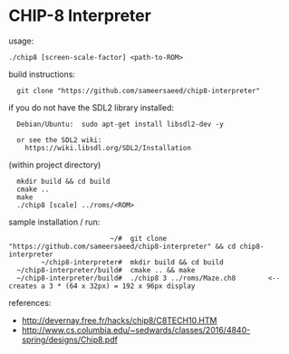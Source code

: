 # CHIP-8 Interpreter

usage:
```
./chip8 [screen-scale-factor] <path-to-ROM>
```




build instructions:
```
  git clone "https://github.com/sameersaeed/chip8-interpreter"
```
  if you do not have the SDL2 library installed:
```
  Debian/Ubuntu:  sudo apt-get install libsdl2-dev -y
  
  or see the SDL2 wiki:
    https://wiki.libsdl.org/SDL2/Installation        
```

  (within project directory)
```
  mkdir build && cd build
  cmake ..
  make
  ./chip8 [scale] ../roms/<ROM>
```





  sample installation / run:
```
                         ~/#  git clone "https://github.com/sameersaeed/chip8-interpreter" && cd chip8-interpreter
        ~/chip8-interpreter#  mkdir build && cd build
  ~/chip8-interpreter/build#  cmake .. && make
  ~/chip8-interpreter/build#  ./chip8 3 ../roms/Maze.ch8        <-- creates a 3 * (64 x 32px) = 192 x 96px display
```

references:
 - http://devernay.free.fr/hacks/chip8/C8TECH10.HTM
 - http://www.cs.columbia.edu/~sedwards/classes/2016/4840-spring/designs/Chip8.pdf
